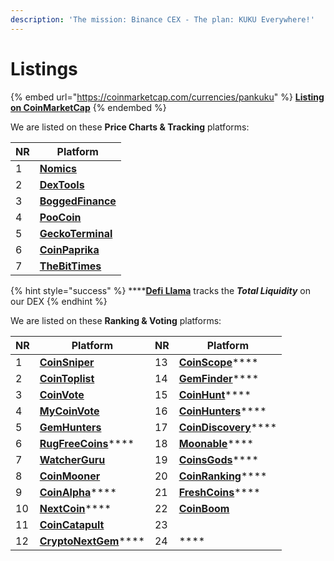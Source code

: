 ```yaml
---
description: 'The mission: Binance CEX - The plan: KUKU Everywhere!'
---
```


# Listings

{% embed url="https://coinmarketcap.com/currencies/pankuku" %}
****[**Listing on CoinMarketCap**](https://coinmarketcap.com/currencies/pankuku/)****
{% endembed %}

We are listed on these **Price Charts & Tracking** platforms:

| NR | Platform                                                                                                          |
| -- | ----------------------------------------------------------------------------------------------------------------- |
| 1  | ****[**Nomics**](https://nomics.com/assets/kuku2-pankuku)****                                                     |
| 2  | ****[**DexTools**](https://www.dextools.io/app/bsc/pair-explorer/0x9b6742066be28c12402c892d4c7c5bd585f14ddd)****  |
| 3  | ****[**BoggedFinance**](https://charts.bogged.finance/?c=bsc\&t=0x84Fd7CC4Cd689fC021eE3D00759B6D255269D538)****   |
| 4  | ****[**PooCoin**](https://poocoin.app/tokens/0x84fd7cc4cd689fc021ee3d00759b6d255269d538)****                      |
| 5  | ****[**GeckoTerminal**](https://geckoterminal.com/bsc/pools/0x880f72d967ebc1ee87c1f89a0706a4c3bfe47831)****       |
| 6  | ****[**CoinPaprika**](https://coinpaprika.com/it/trading-view/kuku-pankuku)****                                   |
| 7  | ****[**TheBitTimes**](https://thebittimes.com/token-KUKU-BSC-0x84Fd7CC4Cd689fC021eE3D00759B6D255269D538.html)**** |

{% hint style="success" %}
****[**Defi Llama**](https://defillama.com/protocol/pankuku) tracks the _**Total Liquidity**_ on our DEX
{% endhint %}

We are listed on these **Ranking & Voting** platforms:

| NR | Platform                                                                                    | NR | Platform                                                                   |
| -- | ------------------------------------------------------------------------------------------- | -- | -------------------------------------------------------------------------- |
| 1  | ****[**CoinSniper**](https://coinsniper.net/coin/28158)****                                 | 13 | [**CoinScope**](https://www.coinscope.co/coin/kuku)****                    |
| 2  | ****[**CoinToplist**](https://cointoplist.net/coin/pankuku)****                             | 14 | [**GemFinder**](https://gemfinder.cc/gem/8010)****                         |
| 3  | ****[**CoinVote**](https://coinvote.cc/coin/Pankuku)****                                    | 15 | [**CoinHunt**](https://coinhunt.cc/coin/472882472)****                     |
| 4  | ****[**MyCoinVote**](https://www.mycoinvote.com/panKUKU)****                                | 16 | [**CoinHunters**](https://coinhunters.cc/tokens/panKUKU)****               |
| 5  | ****[**GemHunters**](https://gemhunters.net/coin/pankuku/)****                              | 17 | [**CoinDiscovery**](https://coindiscovery.app/coin/pankuku/overview)****   |
| 6  | [**RugFreeCoins**](https://www.rugfreecoins.com/details/8453)****                           | 18 | [**Moonable**](https://www.moonable.co/coin/9erY81RFiHIlpJL90r1C)****      |
| 7  | ****[**WatcherGuru**](https://watcher.guru/coin/pankuku)****                                | 19 | [**CoinsGods**](https://coinsgods.com/coin/4748)****                       |
| 8  | ****[**CoinMooner**](https://coinmooner.com/coin/14060)****                                 | 20 | [**CoinRanking**](https://coinranking.com/coin/1uxgo8EkH+pankuku-kuku)**** |
| 9  | [**CoinAlpha**](https://coinalpha.app/token/0x84Fd7CC4Cd689fC021eE3D00759B6D255269D538)**** | 21 | [**FreshCoins**](https://www.freshcoins.io/coins/pankuku)****              |
| 10 | [**NextCoin**](https://nextcoin.us/coin/pankuku/)****                                       | 22 | ****[**CoinBoom**](https://coinboom.net/coin/pankuku-1256)****             |
| 11 | ****[**CoinCatapult**](https://coincatapult.com/coin/pankuku-kuku)****                      | 23 |                                                                            |
| 12 | [**CryptoNextGem**](https://cryptonextgem.com/introduction-about-pankuku-token/)****        | 24 | ****                                                                       |
